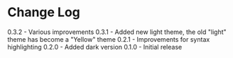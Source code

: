 # Change Log

0.3.2 - Various improvements
0.3.1 - Added new light theme, the old "light" theme has become a "Yellow" theme
0.2.1 - Improvements for syntax highlighting
0.2.0 - Added dark version
0.1.0 - Initial release
